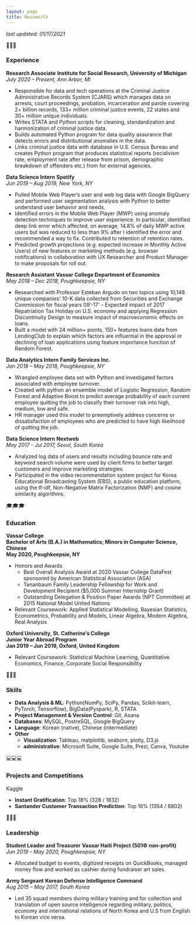 ```yaml
---
layout: page
title: Resume/CV
---
```


*last updated: 01/17/2021*

💼💼💼
### **Experience**

**Research Associate**
**Institute for Social Research, University of Michigan** <br>
*July 2020 – Present, Ann Arbor, MI*
- Responsible for data and tech operations at the Criminal Justice Administrative Records System (CJARS) which manages data on arrests, court proceedings, probation, incarceration and parole covering 2+ billion records, 133+ million criminal justice events, 22 states and 30+ million unique individuals.
- Writes STATA and Python scripts for cleaning, standardization and harmonization of criminal justice data.
- Builds automated Python program for data quality assurance that detects errors and distributional anomalies in the data.
- Links criminal justice data with database in U.S. Census Bureau and creates Python program that produces statistical reports (recidivism rate, employment rate after release from prison, demographic breakdown of offenders etc.) from for external agencies.

**Data Science Intern**
**Spotify** <br>
*Jun 2019 – Aug 2019, New York, NY*
- Pulled Mobile Web Player’s user and web log data with Google BigQuery and performed user segmentation analysis with Python to better understand user behavior and needs.
- Identified errors in the Mobile Web Player (MWP) using anomaly detection techniques to improve user experience. In particular, identified deep link error which affected, on average, 14.8% of daily MWP active users but was reduced to less than 9% after I identified the error and recommended a way to fix. Contributed to retention of retention rates.
- Predicted growth projections (e.g. expected increase in Monthly Active Users) of new features or marketing methods (e.g. browser notifications) in collaboration with UX Researcher and Product Manager to make proposals for roll out.

**Research Assistant**
**Vassar College Department of Economics** <br>
*May 2018 – Dec 2018, Poughkeepsie, NY*
- Researched with Professor Esteban Argudo on two topics using 10,148 unique companies’ 10-K data collected from Securities and Exchange Commission for fiscal years 09’-17’ – Expected impact of 2017 Repatriation Tax Holiday on U.S. economy and applying Regression Discontinuity Design to measure impact of macroeconomic effects on loans.
- Built a model with 24 million+ points, 150+ features loans data from LendingClub to explain which factors are influential in the approval or declining of loan applications using feature importance function of Random Forest.

**Data Analytics Intern**
**Family Services Inc.** <br>
*Jan 2018 – May 2018, Poughkeepsie, NY*
- Wrangled employee data set with Python and investigated factors associated with employee turnover.
- Created with python an ensemble model of Logistic Regression, Random Forest and Adaptive Boost to predict average probability of each current employee quitting the job to classify their turnover risk into high, medium, low and safe.
- HR manager used this model to preemptively address concerns or dissatisfaction of employees who are predicted to have high likelihood of quitting the job.

**Data Science Intern**
**Nextweb** <br>
*May 2017 - Jul 2017, Seoul, South Korea*
- Analyzed log data of users and results including bounce rate and keyword search volume were used by client firms to better target customers and improve marketing strategies.
- Participated in the video recommendation system project for Korea Educational Broadcasting System (EBS), a public education platform, using the tf-idf, Non-Negative Matrix Factorization (NMF) and cosine similarity algorithms.

🎓🎓🎓
### **Education**

**Vassar College** <br>
**Bachelor of Arts (B.A.) in Mathematics; Minors in Computer Science, Chinese** <br>
**May 2020, Poughkeepsie, NY**
- Honors and Awards
   - Best Overall Analysis Award at 2020 Vassar College DataFest sponsored by American Statistical Association (ASA)
   - Tananbaum Family Leadership Fellowship for Work and Development Recipient ($5,000 Summer Internship Grant)
   - Outstanding Delegation & Position Paper Awards (NPT Committee) at 2015 National Model United Nations
- Relevant Coursework: Applied Statistical Modelling, Bayesian Statistics, Econometrics, Probability and Models, Linear Algebra, Modern Algebra, Real Analysis

**Oxford University, St. Catherine’s College** <br>
**Junior Year Abroad Program** <br>
**Jan 2019 – Jun 2019, Oxford, United Kingdom**
- Relevant Coursework: Statistical Machine Learning, Quantitative Economics, Finance, Corporate Social Responsibility

🤖🤖🤖 
### **Skills**

- **Data Analysis & ML**: Python(NumPy, SciPy, Pandas, Scikit-learn, PyTorch, Tensorflow), BigData(Pyspark), R, STATA                
- **Project Management & Version Control**: Git, Asana
- **Databases**: MySQL, PostreSQL, Google BigQuery                
- **Language**: Korean (native), Chinese (intermediate) 	           
- **Other**
   - **Visualization**: Tableau, matplotlib, seaborn, plotly, D3.js
   - **administrative**: Microsoft Suite, Google Suite, Prezi, Canva, Youtube

💻💻💻 
### **Projects and Competitions**
Kaggle
- **Instant Gratification**: Top 18% (328 / 1832)
- **Santander Customer Transaction Prediction**: Top 16% (1354 / 8802)

🙇🙇🙇 
### **Leadership**
**Student Leader and Treasurer**
**Vassar Haiti Project (501© non-profit)**             
*Jun 2019 – May 2020, Poughkeepsie, NY*
-	Allocated budget to events, digitized receipts on QuickBooks, managed money flow and worked as cashier during fundraiser art sales.

**Army Sergeant**
**Korean Defense Intelligence Command**                    
*Aug 2015 – May 2017, South Korea*
-	Led 35 squad members during military training and for collection and translation of open source intelligence regarding military, politics, economy and international relations of North Korea and U.S from English to Korean vice versa.

